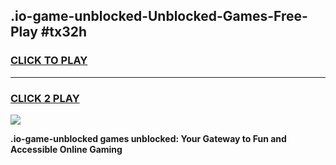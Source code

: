 
## .io-game-unblocked-Unblocked-Games-Free-Play #tx32h
<h3>
<a href="https://us.freeplayer.one?title=.io-game-unblocked&ref=9M">CLICK TO PLAY</a></h3>
<hr>

<h3>
<a href="https://us.freeplayer.one?title=.io-game-unblocked&ref=9M">CLICK 2 PLAY</a>
  
</h3>

<a href="https://us.freeplayer.one?title=.io-game-unblocked&ref=9M"><img src="https://clearcache.store/games.png"></a>


**.io-game-unblocked games unblocked: Your Gateway to Fun and Accessible Online Gaming**
